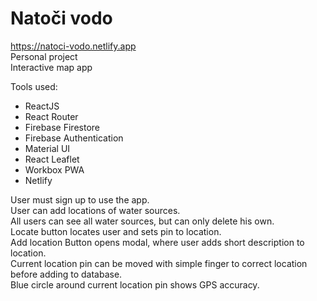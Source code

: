 # Natoči vodo

https://natoci-vodo.netlify.app \
Personal project \
Interactive map app

Tools used:
- ReactJS
- React Router
- Firebase Firestore
- Firebase Authentication
- Material UI
- React Leaflet 
- Workbox PWA
- Netlify


User must sign up to use the app.\
User can add locations of water sources.\
All users can see all water sources, but can only delete his own.\
Locate button locates user and sets pin to location.\
Add location Button opens modal, where user adds short description to location.\
Current location pin can be moved with simple finger to correct location before adding to database.\
Blue circle around current location pin shows GPS accuracy.



